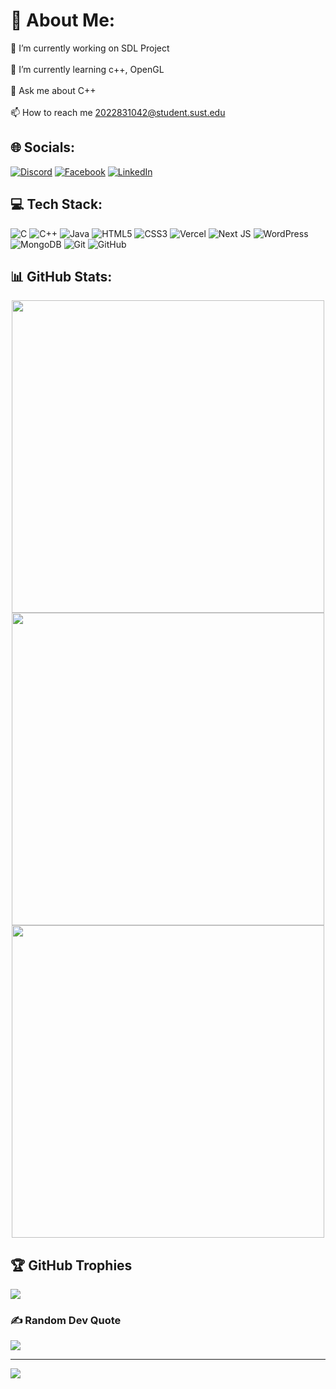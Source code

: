 # 💫 About Me:
🔭 I’m currently working on SDL Project<br><br>🌱 I’m currently learning c++, OpenGL<br><br>💬 Ask me about C++<br><br>📫 How to reach me 2022831042@student.sust.edu


## 🌐 Socials:
[![Discord](https://img.shields.io/badge/Discord-%237289DA.svg?logo=discord&logoColor=white)](https://discord.gg/nazmul_11011) [![Facebook](https://img.shields.io/badge/Facebook-%231877F2.svg?logo=Facebook&logoColor=white)](https://facebook.com/nazmul.alam.101) [![LinkedIn](https://img.shields.io/badge/LinkedIn-%230077B5.svg?logo=linkedin&logoColor=white)](https://linkedin.com/in/nazmul-alam-tuhin) 

## 💻 Tech Stack:
![C](https://img.shields.io/badge/c-%2300599C.svg?style=flat&logo=c&logoColor=white) ![C++](https://img.shields.io/badge/c++-%2300599C.svg?style=flat&logo=c%2B%2B&logoColor=white) ![Java](https://img.shields.io/badge/java-%23ED8B00.svg?style=flat&logo=openjdk&logoColor=white) ![HTML5](https://img.shields.io/badge/html5-%23E34F26.svg?style=flat&logo=html5&logoColor=white) ![CSS3](https://img.shields.io/badge/css3-%231572B6.svg?style=flat&logo=css3&logoColor=white) ![Vercel](https://img.shields.io/badge/vercel-%23000000.svg?style=flat&logo=vercel&logoColor=white) ![Next JS](https://img.shields.io/badge/Next-black?style=flat&logo=next.js&logoColor=white) ![WordPress](https://img.shields.io/badge/WordPress-%23117AC9.svg?style=flat&logo=WordPress&logoColor=white) ![MongoDB](https://img.shields.io/badge/MongoDB-%234ea94b.svg?style=flat&logo=mongodb&logoColor=white) ![Git](https://img.shields.io/badge/git-%23F05033.svg?style=flat&logo=git&logoColor=white) ![GitHub](https://img.shields.io/badge/github-%23121011.svg?style=flat&logo=github&logoColor=white)
## 📊 GitHub Stats:
<p align="center">
  <img src="https://github-readme-stats.vercel.app/api?username=nazmul11011&theme=dark&hide_border=false&include_all_commits=false&count_private=false" width="500px"/>
  <br/>
  <img src="https://github-readme-streak-stats.herokuapp.com/?user=nazmul11011&theme=dark&hide_border=false" width="500px"/>
  <br/>
  <img src="https://github-readme-stats.vercel.app/api/top-langs/?username=nazmul11011&theme=dark&hide_border=false&include_all_commits=false&count_private=false&layout=compact" width="500px"/>
</p>

## 🏆 GitHub Trophies
![](https://github-profile-trophy.vercel.app/?username=nazmul11011&theme=radical&no-frame=false&no-bg=true&margin-w=4)

### ✍️ Random Dev Quote
![](https://quotes-github-readme.vercel.app/api?type=horizontal&theme=radical)

---
[![](https://visitcount.itsvg.in/api?id=nazmul11011&icon=0&color=0)](https://visitcount.itsvg.in)

<!-- Proudly created with GPRM ( https://gprm.itsvg.in ) -->

